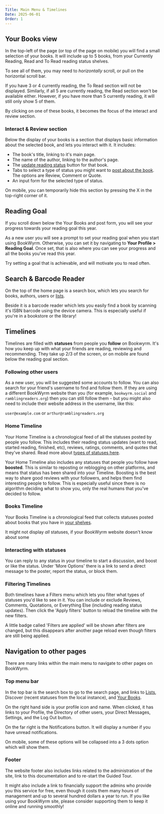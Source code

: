 ```yaml
---
Title: Main Menu & Timelines
Date: 2025-06-01
Order: 1
---
```




## Your Books view

In the top-left of the page (or top of the page on mobile) you will find a small selection of your books. 
It will include up to 5 books, from your Currently Reading, Read and To Read reading status shelves.
 
To see all of them, you may need to *horizontally* scroll, or pull on the horizontal scroll bar.

If you have 3 or 4 currently reading, the To Read section will not be displayed.
Similarly, if all 5 are currently reading, the Read section won't be available either.
However, if you have more than 5 currently reading, it will still only show 5 of them.

By clicking on one of these books, it becomes the focus of the interact and review section. 

### Interact & Review section

Below the display of your books is a section that displays basic information about the selected book, and lets you interact with it.
It includes:

- The book's title, linking to it's main page.
- The name of the author, linking to the author's page.
- The [update reading status](/shelves.html#updating-reading-status) button for that book.
- Tabs to select a type of status you might want to [post about the book](/posting-statuses.html).
The options are Review, Comment or Quote.
- An input form for the selected type of status.

On mobile, you can temporarily hide this section by pressing the X in the top-right corner of it.

## Reading Goal

If you scroll down below the Your Books and post form, you will see your progress towards your reading goal this year.

As a new user you will see a prompt to set your reading goal when you start using BookWyrm. 
Otherwise, you can set it by navigating to **Your Profile > Reading Goal**.
Once set, that is also where you can see your progress and all the books you've read this year.

Try setting a goal that is achievable, and will motivate you to read often.


## Search & Barcode Reader

On the top of the home page is a search box, which lets you search for books, authors, users or [lists](/lists.html).

Beside it is a barcode reader which lets you easily find a book by scanning it's ISBN barcode using the device camera.
This is especially useful if you're in a bookstore or the library!

## Timelines

Timelines are filled with **statuses** from people you **follow** on Bookwyrm.
It's how you keep up with what your friends are reading, reviewing and recommending. 
They take up 2/3 of the screen, or on mobile are found below the reading goal section.

### Following other users

As a new user, you will be suggested some accounts to follow.
You can also search for your friend's username to find and follow them.
If they are using a different BookWyrm website than you (for example, `bookwyrm.social` and `ramblingreaders.org`)
then you can still follow them - but you might also need to include their website address in the username, like this:

`user@example.com` or `arthur@ramblingreaders.org`

### Home Timeline

Your Home Timeline is a chronological feed of all the statuses posted by people you follow.
This includes their reading status updates (want to read, started reading, finished, etc), reviews, ratings, comments, and quotes that they've shared.
Read more about [types of statuses here](/posting-statuses.html).

Your Home Timeline also includes any statuses that people you follow have **boosted**.
This is similar to reposting or reblogging on other platforms, and means that status has been shared into your Timeline.
Boosting is the best way to share good reviews with your followers, and helps them find interesting people to follow.
This is especially useful since there is no algorithm deciding what to show you,
only the real humans that you've decided to follow.

### Books Timeline

Your Books Timeline is a chronological feed that collects statuses posted about books that you have in [your shelves](/shelves.html).

It might not display *all* statuses, if your BookWyrm website doesn't know about some

### Interacting with statuses

You can reply to any status in your timeline to start a discussion, and boost or like the status.
Under 'More Options' there is a link to send a direct message to the poster, report the status, or block them.

### Filtering Timelines

Both timelines have a Filters menu which lets you filter what types of statuses you'd like to see in it.
You can include or exclude Reviews, Comments, Quotations, or Everything Else (including reading status updates). 
Then click the 'Apply filters' button to reload the timeline with the new filters.

A little badge called 'Filters are applied' will be shown after filters are changed, 
but this disappears after another page reload even though filters are still being applied.

## Navigation to other pages

There are many links within the main menu to navigate to other pages on BookWyrm.

### Top menu bar

In the top bar is the search box to go to the search page, and links to [Lists](/lists.html), 
Discover (recent statuses from the local instance), and [Your Books](/shelves.html).

On the right hand side is your profile icon and name. 
When clicked, it has links to your Profile, the Directory of other users, your Direct Messages, Settings, and the Log Out button.

On the far right is the Notifications button. 
It will display a number if you have unread notifications.

On mobile, some of these options will be collapsed into a 3 dots option which will show them.

### Footer

The website footer also includes links related to the administration of the site, link to this documentation and to re-start the Guided Tour. 

It might also include a link to financially support the admins who provide you this service for free,
even though it costs them many hours of management and up to several hundred dollars a year to run.
If you like using your BookWyrm site, please consider supporting them to keep it online and running smoothly!

